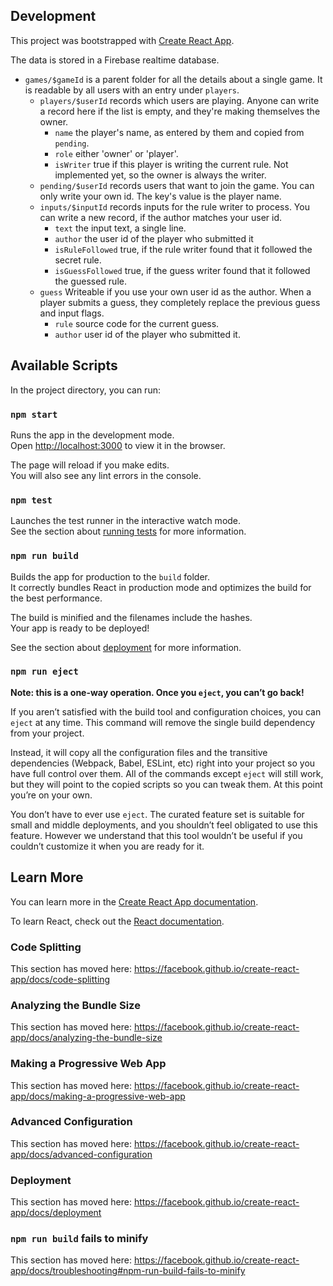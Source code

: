 ## Development

This project was bootstrapped with [Create React App](https://github.com/facebook/create-react-app).

The data is stored in a Firebase realtime database.

* `games/$gameId` is a parent folder for all the details about a single game.
  It is readable by all users with an entry under `players`.
  * `players/$userId` records which users are playing. Anyone can write a
    record here if the list is empty, and they're making themselves the owner.
    * `name` the player's name, as entered by them and copied from `pending`.
    * `role` either 'owner' or 'player'.
    * `isWriter` true if this player is writing the current rule. Not
      implemented yet, so the owner is always the writer.
  * `pending/$userId` records users that want to join the game. You can only
    write your own id. The key's value is the player name.
  * `inputs/$inputId` records inputs for the rule writer to process. You can
    write a new record, if the author matches your user id.
    * `text` the input text, a single line.
    * `author` the user id of the player who submitted it
    * `isRuleFollowed` true, if the rule writer found that it followed the
      secret rule.
    * `isGuessFollowed` true, if the guess writer found that it followed the
      guessed rule.
  * `guess` Writeable if you use your own user id as the author. When a player
    submits a guess, they completely replace the previous guess and input flags.
    * `rule` source code for the current guess.
    * `author` user id of the player who submitted it.

## Available Scripts

In the project directory, you can run:

### `npm start`

Runs the app in the development mode.<br>
Open [http://localhost:3000](http://localhost:3000) to view it in the browser.

The page will reload if you make edits.<br>
You will also see any lint errors in the console.

### `npm test`

Launches the test runner in the interactive watch mode.<br>
See the section about [running tests](https://facebook.github.io/create-react-app/docs/running-tests) for more information.

### `npm run build`

Builds the app for production to the `build` folder.<br>
It correctly bundles React in production mode and optimizes the build for the best performance.

The build is minified and the filenames include the hashes.<br>
Your app is ready to be deployed!

See the section about [deployment](https://facebook.github.io/create-react-app/docs/deployment) for more information.

### `npm run eject`

**Note: this is a one-way operation. Once you `eject`, you can’t go back!**

If you aren’t satisfied with the build tool and configuration choices, you can `eject` at any time. This command will remove the single build dependency from your project.

Instead, it will copy all the configuration files and the transitive dependencies (Webpack, Babel, ESLint, etc) right into your project so you have full control over them. All of the commands except `eject` will still work, but they will point to the copied scripts so you can tweak them. At this point you’re on your own.

You don’t have to ever use `eject`. The curated feature set is suitable for small and middle deployments, and you shouldn’t feel obligated to use this feature. However we understand that this tool wouldn’t be useful if you couldn’t customize it when you are ready for it.

## Learn More

You can learn more in the [Create React App documentation](https://facebook.github.io/create-react-app/docs/getting-started).

To learn React, check out the [React documentation](https://reactjs.org/).

### Code Splitting

This section has moved here: https://facebook.github.io/create-react-app/docs/code-splitting

### Analyzing the Bundle Size

This section has moved here: https://facebook.github.io/create-react-app/docs/analyzing-the-bundle-size

### Making a Progressive Web App

This section has moved here: https://facebook.github.io/create-react-app/docs/making-a-progressive-web-app

### Advanced Configuration

This section has moved here: https://facebook.github.io/create-react-app/docs/advanced-configuration

### Deployment

This section has moved here: https://facebook.github.io/create-react-app/docs/deployment

### `npm run build` fails to minify

This section has moved here: https://facebook.github.io/create-react-app/docs/troubleshooting#npm-run-build-fails-to-minify
